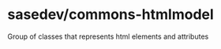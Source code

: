 sasedev/commons-htmlmodel
=========================

Group of classes that represents html elements and attributes
